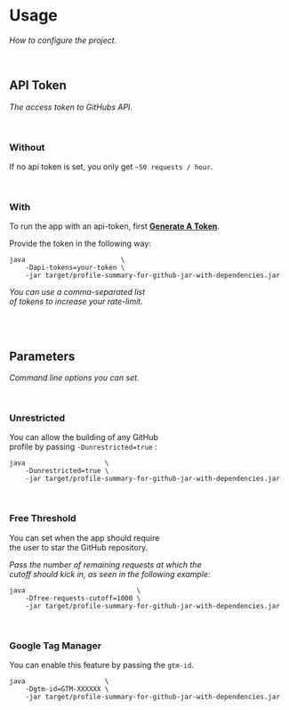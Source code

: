 
# Usage

*How to configure the project.*

<br>

## API Token

*The access token to GitHubs API.*

<br>

### Without

If no api token is set, you only get `~50 requests / hour`.

<br>

### With

To run the app with an api-token, first **[Generate A Token]**.

Provide the token in the following way:

```shell
java                        \
    -Dapi-tokens=your-token \
    -jar target/profile-summary-for-github-jar-with-dependencies.jar
```

*You can use a comma-separated list* <br>
*of tokens to increase your rate-limit.*

<br>
<br>

## Parameters

*Command line options you can set.*

<br>

### Unrestricted

You can allow the building of any GitHub <br>
profile by passing `-Dunrestricted=true` :

```shell
java                    \
    -Dunrestricted=true \
    -jar target/profile-summary-for-github-jar-with-dependencies.jar
```

<br>

### Free Threshold

You can set when the app should require <br>
the user to star the GitHub repository.

*Pass the number of remaining requests at which the* <br>
*cutoff should kick in, as seen in the following example:*

```shell
java                            \
    -Dfree-requests-cutoff=1000 \
    -jar target/profile-summary-for-github-jar-with-dependencies.jar
```

<br>

### Google Tag Manager

You can enable this feature by passing the `gtm-id`.

```shell
java                    \
    -Dgtm-id=GTM-XXXXXX \
    -jar target/profile-summary-for-github-jar-with-dependencies.jar
```

<br>


<!----------------------------------------------------------------------------->

[Generate A Token]: https://github.com/settings/tokens
